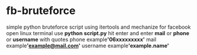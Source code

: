 # fb-bruteforce
simple python bruteforce script using itertools and mechanize for facebook
open linux terminal use <b>python</b> <b>script.py</b> hit enter and enter <b>mail</b> or <b>phone</b> or <b>username</b>
with quotes
phone example<b>'06xxxxxxxxx'</b>
mail example<b>'example@mail.com'</b>
username example<b>'example.name'</b>
